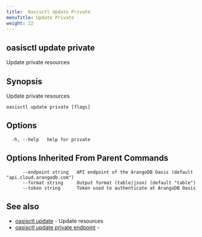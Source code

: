 ```yaml
---
title:  Oasisctl Update Private
menuTitle: Update Private
weight: 22
---
```

## oasisctl update private

Update private resources

## Synopsis
Update private resources

```
oasisctl update private [flags]
```

## Options
```
  -h, --help   help for private
```

## Options Inherited From Parent Commands
```
      --endpoint string   API endpoint of the ArangoDB Oasis (default "api.cloud.arangodb.com")
      --format string     Output format (table|json) (default "table")
      --token string      Token used to authenticate at ArangoDB Oasis
```

## See also
* [oasisctl update](_index.md)	 - Update resources
* [oasisctl update private endpoint](update-private-endpoint.md)	 - 

